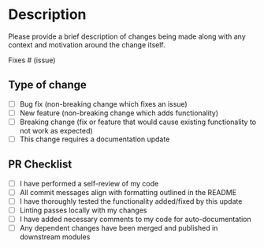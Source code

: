 # Description

Please provide a brief description of changes being made along with any context and motivation around the change itself.

Fixes # (issue)

## Type of change

- [ ] Bug fix (non-breaking change which fixes an issue)
- [ ] New feature (non-breaking change which adds functionality)
- [ ] Breaking change (fix or feature that would cause existing functionality to not work as expected)
- [ ] This change requires a documentation update

## PR Checklist

- [ ] I have performed a self-review of my code
- [ ] All commit messages align with formatting outlined in the README
- [ ] I have thoroughly tested the functionality added/fixed by this update
- [ ] Linting passes locally with my changes
- [ ] I have added necessary comments to my code for auto-documentation
- [ ] Any dependent changes have been merged and published in downstream modules

